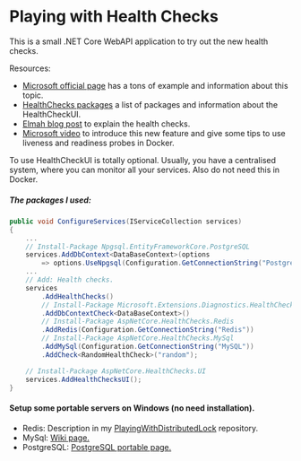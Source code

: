 # Playing with Health Checks

This is a small .NET Core WebAPI application to try out the new health checks.

Resources: 
- [Microsoft official page](https://docs.microsoft.com/en-us/aspnet/core/host-and-deploy/health-checks?view=aspnetcore-2.2 "Microsoft official page") has a tons of example and information about this topic.
- [HealthChecks packages](https://github.com/xabaril/AspNetCore.Diagnostics.HealthChecks "HealthChecks packages") a list of packages and information about the HealthCheckUI.
- [Elmah blog post](https://blog.elmah.io/asp-net-core-2-2-health-checks-explained "Elmah blog post") to explain the health checks.
- [Microsoft video](https://www.youtube.com/watch?v=_vw3hcnSA1Y&t=516 "Microsoft video") to introduce this new feature and give some tips to use liveness and readiness probes in Docker.

To use HealthCheckUI is totally optional. Usually, you have a centralised system, where you can monitor all your services. Also do not need this in Docker. 

##### The packages I used:

```csharp
public void ConfigureServices(IServiceCollection services)
{
    ...
    // Install-Package Npgsql.EntityFrameworkCore.PostgreSQL
    services.AddDbContext<DataBaseContext>(options
        => options.UseNpgsql(Configuration.GetConnectionString("PostgreSQL")));
    ...
    // Add: Health checks.
    services
        .AddHealthChecks()
        // Install-Package Microsoft.Extensions.Diagnostics.HealthChecks.EntityFrameworkCore
        .AddDbContextCheck<DataBaseContext>()
        // Install-Package AspNetCore.HealthChecks.Redis
        .AddRedis(Configuration.GetConnectionString("Redis"))
        // Install-Package AspNetCore.HealthChecks.MySql
        .AddMySql(Configuration.GetConnectionString("MySQL"))
        .AddCheck<RandomHealthCheck>("random");

    // Install-Package AspNetCore.HealthChecks.UI
    services.AddHealthChecksUI();
}
```

#### Setup some portable servers on Windows (no need installation).
- Redis: Description in my [PlayingWithDistributedLock](https://github.com/19balazs86/PlayingWithDistributedLock#setup-a-redis-server-locally-on-windows "PlayingWithDistributedLock") repository.
- MySql: [Wiki page.](http://wiki.uniformserver.com/index.php/Mini_Servers:_MySQL_5.0.67_Portable#Support_files "Wiki page.")
- PostgreSQL: [PostgreSQL portable page.](https://gareth.flowers/postgresql-portable "PostgreSQL portable page.")
